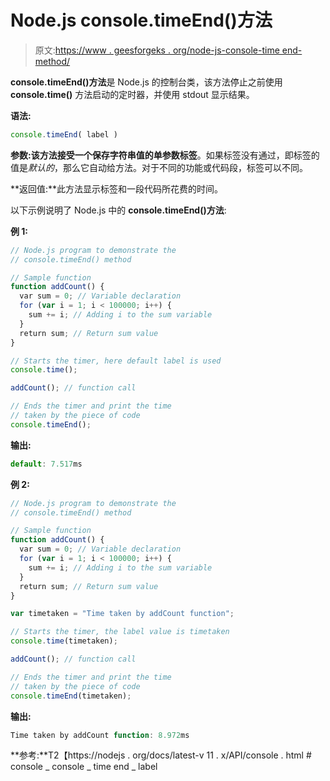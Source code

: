 # Node.js console.timeEnd()方法

> 原文:[https://www . geesforgeks . org/node-js-console-time end-method/](https://www.geeksforgeeks.org/node-js-console-timeend-method/)

**console.timeEnd()方法**是 Node.js 的控制台类，该方法停止之前使用 **console.time()** 方法启动的定时器，并使用 stdout 显示结果。

**语法:**

```js
console.timeEnd( label )
```

**参数:**该方法接受一个保存字符串值的单参数**标签**。如果标签没有通过，即标签的值是*默认的*，那么它自动给方法。对于不同的功能或代码段，标签可以不同。

**返回值:**此方法显示标签和一段代码所花费的时间。

以下示例说明了 Node.js 中的 **console.timeEnd()方法**:

**例 1:**

```js
// Node.js program to demonstrate the
// console.timeEnd() method

// Sample function
function addCount() {
  var sum = 0; // Variable declaration
  for (var i = 1; i < 100000; i++) {
    sum += i; // Adding i to the sum variable
  }
  return sum; // Return sum value
}

// Starts the timer, here default label is used
console.time();

addCount(); // function call

// Ends the timer and print the time
// taken by the piece of code
console.timeEnd();
```

**输出:**

```js
default: 7.517ms
```

**例 2:**

```js
// Node.js program to demonstrate the
// console.timeEnd() method

// Sample function
function addCount() {
  var sum = 0; // Variable declaration
  for (var i = 1; i < 100000; i++) {
    sum += i; // Adding i to the sum variable
  }
  return sum; // Return sum value
}

var timetaken = "Time taken by addCount function";

// Starts the timer, the label value is timetaken
console.time(timetaken);

addCount(); // function call

// Ends the timer and print the time
// taken by the piece of code
console.timeEnd(timetaken);
```

**输出:**

```js
Time taken by addCount function: 8.972ms
```

**参考:**T2【https://nodejs . org/docs/latest-v 11 . x/API/console . html # console _ console _ time end _ label